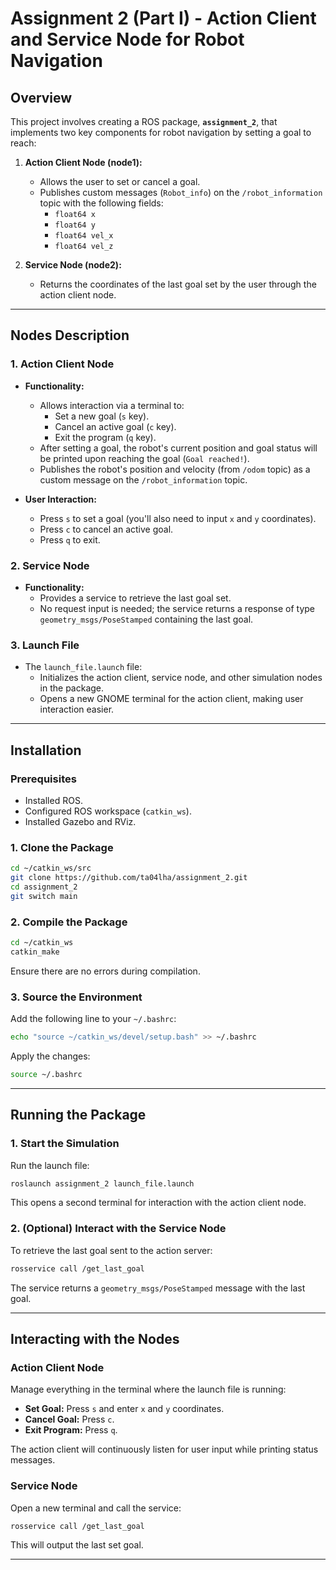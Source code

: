 # Assignment 2 (Part I) - Action Client and Service Node for Robot Navigation

## Overview
This project involves creating a ROS package, **`assignment_2`**, that implements two key components for robot navigation by setting a goal to reach:

1. **Action Client Node (node1):**
   - Allows the user to set or cancel a goal.
   - Publishes custom messages (`Robot_info`) on the `/robot_information` topic with the following fields:
     - `float64 x`  
     - `float64 y`  
     - `float64 vel_x`  
     - `float64 vel_z`

2. **Service Node (node2):**
   - Returns the coordinates of the last goal set by the user through the action client node.

---

## Nodes Description

### 1. **Action Client Node**
- **Functionality:**
  - Allows interaction via a terminal to:
    - Set a new goal (`s` key).
    - Cancel an active goal (`c` key).
    - Exit the program (`q` key).
  - After setting a goal, the robot's current position and goal status will be printed upon reaching the goal (`Goal reached!`).
  - Publishes the robot's position and velocity (from `/odom` topic) as a custom message on the `/robot_information` topic.

- **User Interaction:**
  - Press `s` to set a goal (you'll also need to input `x` and `y` coordinates).
  - Press `c` to cancel an active goal.
  - Press `q` to exit.

### 2. **Service Node**
- **Functionality:**
  - Provides a service to retrieve the last goal set.
  - No request input is needed; the service returns a response of type `geometry_msgs/PoseStamped` containing the last goal.

### 3. **Launch File**
- The `launch_file.launch` file:
  - Initializes the action client, service node, and other simulation nodes in the package.
  - Opens a new GNOME terminal for the action client, making user interaction easier.

---

## Installation

### Prerequisites
- Installed ROS.
- Configured ROS workspace (`catkin_ws`).
- Installed Gazebo and RViz.

### 1. Clone the Package
```bash
cd ~/catkin_ws/src
git clone https://github.com/ta04lha/assignment_2.git
cd assignment_2
git switch main
```

### 2. Compile the Package
```bash
cd ~/catkin_ws
catkin_make
```
Ensure there are no errors during compilation.

### 3. Source the Environment
Add the following line to your `~/.bashrc`:
```bash
echo "source ~/catkin_ws/devel/setup.bash" >> ~/.bashrc
```
Apply the changes:
```bash
source ~/.bashrc
```

---

## Running the Package

### 1. Start the Simulation
Run the launch file:
```bash
roslaunch assignment_2 launch_file.launch
```
This opens a second terminal for interaction with the action client node.

### 2. (Optional) Interact with the Service Node
To retrieve the last goal sent to the action server:
```bash
rosservice call /get_last_goal
```
The service returns a `geometry_msgs/PoseStamped` message with the last goal.

---

## Interacting with the Nodes

### Action Client Node
Manage everything in the terminal where the launch file is running:
- **Set Goal:** Press `s` and enter `x` and `y` coordinates.
- **Cancel Goal:** Press `c`.
- **Exit Program:** Press `q`.

The action client will continuously listen for user input while printing status messages.

### Service Node
Open a new terminal and call the service:
```bash
rosservice call /get_last_goal
```
This will output the last set goal.

---

